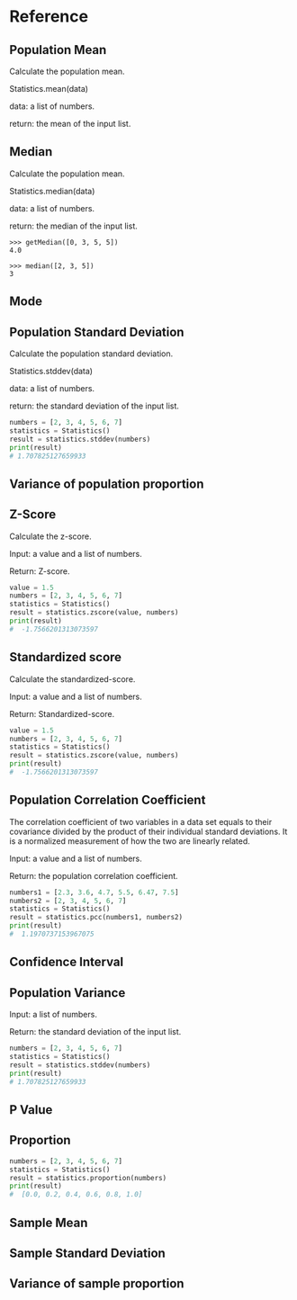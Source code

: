 # Reference


## Population Mean
Calculate the population mean.

Statistics.mean(data)

data: a list of numbers.

return: the mean of the input list.




## Median
Calculate the population mean.

Statistics.median(data)

data: a list of numbers.

return: the median of the input list.

```
>>> getMedian([0, 3, 5, 5])
4.0
```

```
>>> median([2, 3, 5])
3
```

## Mode



## Population Standard Deviation

Calculate the population standard deviation.

Statistics.stddev(data)

data: a list of numbers.

return: the standard deviation of the input list.

```python
numbers = [2, 3, 4, 5, 6, 7]
statistics = Statistics()
result = statistics.stddev(numbers)
print(result)
# 1.707825127659933
```

## Variance of population proportion


## Z-Score
Calculate the z-score.

Input: a value and a list of numbers.

Return: Z-score.
```python
value = 1.5
numbers = [2, 3, 4, 5, 6, 7]
statistics = Statistics()
result = statistics.zscore(value, numbers)
print(result)
#  -1.7566201313073597
```


## Standardized score

Calculate the standardized-score.

Input: a value and a list of numbers.

Return: Standardized-score.
```python
value = 1.5
numbers = [2, 3, 4, 5, 6, 7]
statistics = Statistics()
result = statistics.zscore(value, numbers)
print(result)
#  -1.7566201313073597
```

## Population Correlation Coefficient
The correlation coefficient of two variables in a data set equals to their covariance divided by the product of their individual standard deviations. It is a normalized measurement of how the two are linearly related.


Input: a value and a list of numbers.

Return: the population correlation coefficient.
```python
numbers1 = [2.3, 3.6, 4.7, 5.5, 6.47, 7.5]
numbers2 = [2, 3, 4, 5, 6, 7]
statistics = Statistics()
result = statistics.pcc(numbers1, numbers2)
print(result)
#  1.1970737153967075
```

## Confidence Interval

## Population Variance

Input: a list of numbers.

Return: the standard deviation of the input list.

```python
numbers = [2, 3, 4, 5, 6, 7]
statistics = Statistics()
result = statistics.stddev(numbers)
print(result)
# 1.707825127659933
```

## P Value



## Proportion

```python
numbers = [2, 3, 4, 5, 6, 7]
statistics = Statistics()
result = statistics.proportion(numbers)
print(result)
#  [0.0, 0.2, 0.4, 0.6, 0.8, 1.0]
```


## Sample Mean

## Sample Standard Deviation

## Variance of sample proportion
